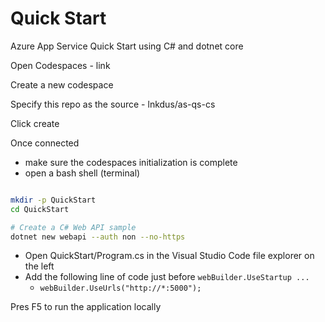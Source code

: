 # Quick Start

Azure App Service Quick Start using C# and dotnet core

Open Codespaces - link

Create a new codespace

Specify this repo as the source - lnkdus/as-qs-cs

Click create

Once connected

- make sure the codespaces initialization is complete
- open a bash shell (terminal)

```bash

mkdir -p QuickStart
cd QuickStart

# Create a C# Web API sample
dotnet new webapi --auth non --no-https

```

- Open QuickStart/Program.cs in the Visual Studio Code file explorer on the left
- Add the following line of code just before `webBuilder.UseStartup ...`
  - `webBuilder.UseUrls("http://*:5000");`

Pres F5 to run the application locally

